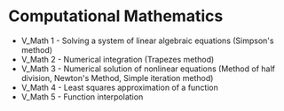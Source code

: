 # Computational Mathematics
- V_Math 1 - Solving a system of linear algebraic equations (Simpson's method)
- V_Math 2 - Numerical integration (Trapezes method)
- V_Math 3 - Numerical solution of nonlinear equations (Method of half division, Newton's Method, Simple iteration method)
- V_Math 4 - Least squares approximation of a function
- V_Math 5 - Function interpolation

